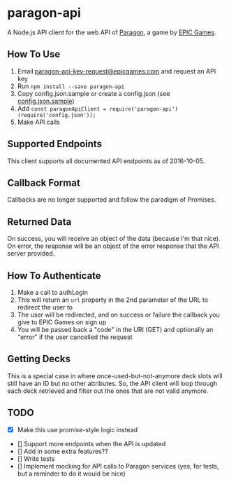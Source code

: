 # paragon-api

A Node.js API client for the web API of [Paragon](https://www.epicgames.com/paragon/en-US/news), a game by [EPIC Games](https://www.epicgames.com).

## How To Use

1.  Email paragon-api-key-request@epicgames.com and request an API key
2.  Run `npm install --save paragon-api`
3.  Copy config.json.sample or create a config.json (see [config.json.sample](config.json.sample))
4.  Add `const paragonApiClient = require('paragon-api')(require('config.json'));`
5.  Make API calls

## Supported Endpoints

This client supports all documented API endpoints as of 2016-10-05.

## Callback Format

Callbacks are no longer supported and follow the paradigm of Promises.

## Returned Data

On success, you will receive an object of the data (because I'm that nice).  On error, the response will be an object of the error response that the API server provided.

## How To Authenticate

1.  Make a call to authLogin
2.  This will return an `url` property in the 2nd parameter of the URL to redirect the user to
3.  The user will be redirected, and on success or failure the callback you give to EPIC Games on sign up
4.  You will be passed back a "code" in the URI (GET) and optionally an "error" if the user cancelled the request

## Getting Decks

This is a special case in where once-used-but-not-anymore deck slots will still have an ID but no other attributes.  So, the API client will loop through each deck retrieved and filter out the ones that are not valid anymore.

## TODO

- [x] Make this use promise-style logic instead
- [] Support more endpoints when the API is updated
- [] Add in some extra features??
- [] Write tests
- [] Implement mocking for API calls to Paragon services (yes, for tests, but a reminder to do it would be nice)